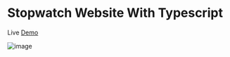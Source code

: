 # Stopwatch Website With Typescript
Live [Demo](https://stopwatch-practice-web.vercel.app/)

![image](https://user-images.githubusercontent.com/64467248/183396647-dcf1748e-6e99-4130-b779-3131cefef7a7.png)
